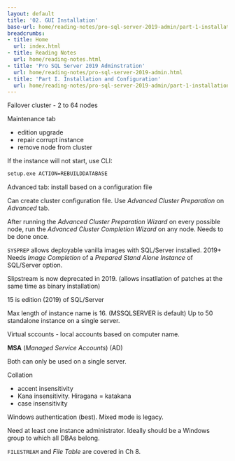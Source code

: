 ```yaml
---
layout: default
title: '02. GUI Installation'
base-url: home/reading-notes/pro-sql-server-2019-admin/part-1-installation-and-configuration/02-gui-installation.html
breadcrumbs:
- title: Home
  url: index.html
- title: Reading Notes
  url: home/reading-notes.html
- title: 'Pro SQL Server 2019 Adminstration'
  url: home/reading-notes/pro-sql-server-2019-admin.html
- title: 'Part I. Installation and Configuration'
  url: home/reading-notes/pro-sql-server-2019-admin/part-1-installation-and-configuration.html
---
```


Failover cluster - 2 to 64 nodes

Maintenance tab

- edition upgrade
- repair corrupt instance
- remove node from cluster

If the instance will not start, use CLI:

```bash
setup.exe ACTION=REBUILDDATABASE
```

Advanced tab: install based on a configuration file

Can create cluster configuration file. Use _Advanced Cluster Preparation_ on _Advanced_ tab.

After running the _Advanced Cluster Preparation Wizard_ on every possible node, run the _Advanced Cluster Completion Wizard_ on any node. Needs to be done once.

`SYSPREP` allows deployable vanilla images with SQL/Server installed. 2019+ Needs _Image Completion_ of a _Prepared Stand Alone Instance_ of SQL/Server option.

Slipstream is now deprecated in 2019. (allows insatllation of patches at the same time as binary installation)

15 is edition (2019) of SQL/Server

Max length of instance name is 16. (MSSQLSERVER is default) Up to 50 standalone instance on a single server.

Virtual sccounts - local accounts based on computer name.

__MSA__ (_Managed Service Accounts_) (AD)

Both can only be used on a single server.

Collation

- accent insensitivity
- Kana insensitivity. Hiragana = katakana
- case insensitivity

Windows authentication (best). Mixed mode is legacy.

Need at least one instance administrator. Ideally should be a Windows group to which all DBAs belong.

`FILESTREAM` and _File Table_ are covered in Ch 8.

